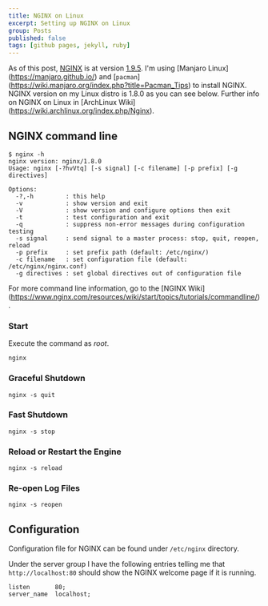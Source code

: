 ```yaml
---
title: NGINX on Linux
excerpt: Setting up NGINX on Linux
group: Posts
published: false
tags: [github pages, jekyll, ruby]
---
```


As of this post, [NGINX] is at version [1.9.5](https://www.nginx.com/blog/nginx-1-9-5/).
I'm using [Manjaro Linux] (https://manjaro.github.io/) and [`pacman`] (https://wiki.manjaro.org/index.php?title=Pacman_Tips) to install NGINX.
NGINX version on my Linux distro is 1.8.0 as you can see below.
Further info on NGINX on Linux in [ArchLinux Wiki] (https://wiki.archlinux.org/index.php/Nginx).


## NGINX command line

    $ nginx -h
    nginx version: nginx/1.8.0
    Usage: nginx [-?hvVtq] [-s signal] [-c filename] [-p prefix] [-g directives]

    Options:
      -?,-h         : this help
      -v            : show version and exit
      -V            : show version and configure options then exit
      -t            : test configuration and exit
      -q            : suppress non-error messages during configuration testing
      -s signal     : send signal to a master process: stop, quit, reopen, reload
      -p prefix     : set prefix path (default: /etc/nginx/)
      -c filename   : set configuration file (default: /etc/nginx/nginx.conf)
      -g directives : set global directives out of configuration file

For more command line information, go to the [NGINX Wiki] (https://www.nginx.com/resources/wiki/start/topics/tutorials/commandline/).

### Start
Execute the command as _root_.

    nginx
    
### Graceful Shutdown

    nginx -s quit
    
### Fast Shutdown

    nginx -s stop
    
### Reload or Restart the Engine

    nginx -s reload

### Re-open Log Files

    nginx -s reopen
    
## Configuration

Configuration file for NGINX can be found under `/etc/nginx` directory.

Under the server group I have the following entries telling me that `http://localhost:80` should show the NGINX welcome page if it is running.

    listen       80;
    server_name  localhost;

[GitHub Pages]: https://pages.github.com/ "GitHub Pages"
[Manjaro]: https://manjaro.github.io/ "Manjaro Linux"
[NGINX]: https://www.nginx.com/ "NGINX official website"